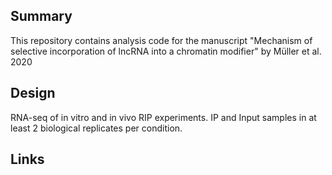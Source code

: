 ## Summary

This repository contains analysis code for the manuscript "Mechanism of selective incorporation of lncRNA into a chromatin modifier" by Müller et al. 2020

## Design
RNA-seq of in vitro and in vivo RIP experiments. IP and Input samples in at least 2 biological replicates per condition.

## Links

